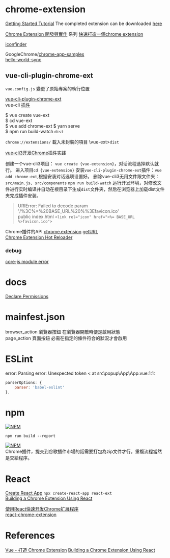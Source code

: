 # chrome-extension

[Getting Started Tutorial](https://developer.chrome.com/extensions/getstarted)
The completed extension can be downloaded [here](https://developer.chrome.com/extensions/examples/tutorials/get_started_complete.zip)


[Chrome Extension 開發與實作](https://ithelp.ithome.com.tw/users/20079450/ironman/1149) 系列
[快速打造一個chrome extension](https://ithelp.ithome.com.tw/articles/10186039)  

[iconfinder](https://www.iconfinder.com)  

GoogleChrome/[chrome-app-samples](https://github.com/GoogleChrome/chrome-app-samples)  
[hello-world-sync](https://github.com/GoogleChrome/chrome-app-samples/tree/master/samples/hello-world-sync)  

## vue-cli-plugin-chrome-ext

`vue.config.js` 變更了原始專案的執行位置  

[vue-cli-plugin-chrome-ext](https://github.com/superoo7/vue-cli-plugin-chrome-ext)  
vue-cli [插件](https://cli.vuejs.org/zh/guide/plugins-and-presets.html#插件)  

$ vue create vue-ext  
$ cd vue-ext  
$ vue add chrome-ext
$ yarn serve  
$ npm run build-watch `dist`  

`chrome://extensions/` 載入未封裝的項目  \vue-ext>`dist`

[vue-cli3开发Chrome插件实践](https://juejin.im/post/5ceca3d96fb9a07eea3252f9)  

创建一个vue-cli3项目： `vue create {vue-extension}`，对话流程选择默认就行。
进入项目`cd {vue-extension}`
安装`vue-cli-plugin-chrome-ext`插件：`vue add chrome-ext`,根据安装对话选项设置好。
删除vue-cli3无用文件跟文件夹：`src/main.js`、`src/components`
`npm run build-watch` 运行开发环境，对修改文件进行实时编译并自动在根目录下生成`dist`文件夹，然后在浏览器上加载dist文件夹完成插件安装。

> URIError: Failed to decode param '/%3C%=%20BASE_URL%20%%3Efavicon.ico'  
public index.html  `<link rel="icon" href="<%= BASE_URL %>favicon.ico">`  

Chrome插件的API 
[chrome.extension](https://developer.chrome.com/extensions/extension) [getURL](https://developer.chrome.com/extensions/extension#method-getURL)  
[Chrome Extension Hot Reloader](https://github.com/xpl/crx-hotreload)  

### debug

[core-js module error](https://github.com/vuejs/vue-cli/issues/3678)  

# docs

[Declare Permissions](https://developer.chrome.com/extensions/declare_permissions)  

# mainfest.json 
browser_action 瀏覽器按鈕 在瀏覽器開敵時便是啟用狀態  
page_action 頁面按鈕  必需在指定的條件符合的狀況才會啟用  

# ESLint

error: Parsing error: Unexpected token < at src\popup\App\App.vue:1:1:

```js
parserOptions: {
    parser: 'babel-eslint'
},
```
# npm

[![NPM](https://nodei.co/npm/webpack-bundle-analyzer.png?downloads=true&stars=true)](https://nodei.co/npm/webpack-bundle-analyzer/)  

`npm run build --report`  

[![NPM](https://nodei.co/npm/zip-webpack-plugin.png?downloads=true&stars=true)](https://nodei.co/npm/zip-webpack-plugin/)  
Chrome插件，提交到谷歌插件市場的話需要打包為zip文件才行。重複流程當然是交給程序。

# React 

[Create React App](https://zh-hant.reactjs.org/docs/create-a-new-react-app.html)
`npx create-react-app react-ext`  
[Building a Chrome Extension Using React](https://medium.com/@gilfink/building-a-chrome-extension-using-react-c5bfe45aaf36)  

[使用React快速开发Chrome扩展程序](https://segmentfault.com/a/1190000014662427)  
[react-chrome-extension](https://github.com/satendra02/react-chrome-extension) 

# References

[Vue - 打造 Chrome Extension](https://dotblogs.com.tw/brian90191/2019/06/20/154311)
[Building a Chrome Extension Using React](https://medium.com/@gilfink/building-a-chrome-extension-using-react-c5bfe45aaf36)  